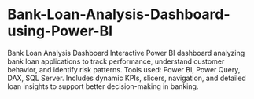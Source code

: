 # Bank-Loan-Analysis-Dashboard-using-Power-BI
Bank Loan Analysis Dashboard Interactive Power BI dashboard analyzing bank loan applications to track performance, understand customer behavior, and identify risk patterns. Tools used: Power BI, Power Query, DAX, SQL Server. Includes dynamic KPIs, slicers, navigation, and detailed loan insights to support better decision-making in banking.
